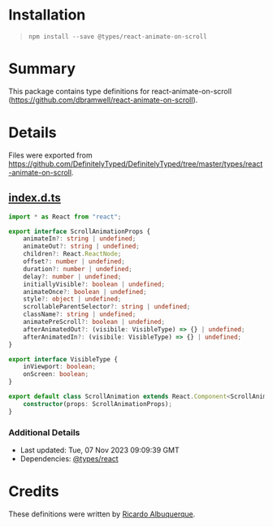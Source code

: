 # Installation
> `npm install --save @types/react-animate-on-scroll`

# Summary
This package contains type definitions for react-animate-on-scroll (https://github.com/dbramwell/react-animate-on-scroll).

# Details
Files were exported from https://github.com/DefinitelyTyped/DefinitelyTyped/tree/master/types/react-animate-on-scroll.
## [index.d.ts](https://github.com/DefinitelyTyped/DefinitelyTyped/tree/master/types/react-animate-on-scroll/index.d.ts)
````ts
import * as React from "react";

export interface ScrollAnimationProps {
    animateIn?: string | undefined;
    animateOut?: string | undefined;
    children?: React.ReactNode;
    offset?: number | undefined;
    duration?: number | undefined;
    delay?: number | undefined;
    initiallyVisible?: boolean | undefined;
    animateOnce?: boolean | undefined;
    style?: object | undefined;
    scrollableParentSelector?: string | undefined;
    className?: string | undefined;
    animatePreScroll?: boolean | undefined;
    afterAnimatedOut?: (visibile: VisibleType) => {} | undefined;
    afterAnimatedIn?: (visibile: VisibleType) => {} | undefined;
}

export interface VisibleType {
    inViewport: boolean;
    onScreen: boolean;
}

export default class ScrollAnimation extends React.Component<ScrollAnimationProps> {
    constructor(props: ScrollAnimationProps);
}

````

### Additional Details
 * Last updated: Tue, 07 Nov 2023 09:09:39 GMT
 * Dependencies: [@types/react](https://npmjs.com/package/@types/react)

# Credits
These definitions were written by [Ricardo Albuquerque](https://github.com/ralbuque).
